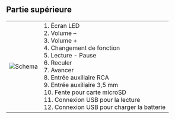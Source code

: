 ## Partie supérieure
| | |
|:-------|:-------|
|![Schema](http://static.energysistem.com/images/manuals/42260/58a42ff9cf690.jpg)|1. Écran LED <br> 2. Volume – <br>3. Volume + <br>4. Changement de fonction <br>5. Lecture - Pause <br>6. Reculer <br>7. Avancer <br>8. Entrée auxiliaire RCA <br>9. Entrée auxiliaire 3,5 mm <br>10. Fente pour carte microSD <br>11. Connexion USB pour la lecture <br> 12. Connexion USB pour charger la batterie<br> |



